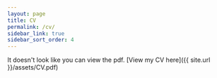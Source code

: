 ```yaml
---
layout: page
title: CV
permalink: /cv/
sidebar_link: true
sidebar_sort_order: 4
---
```


<object data="{{ site.url }}/assets/CV_Jiancai.pdf" type='application/pdf' width="100%" style="height:calc(100vh)">
<p>It doesn't look like you can view the pdf. [View my CV here]({{ site.url }}/assets/CV.pdf)</p>
</object>
